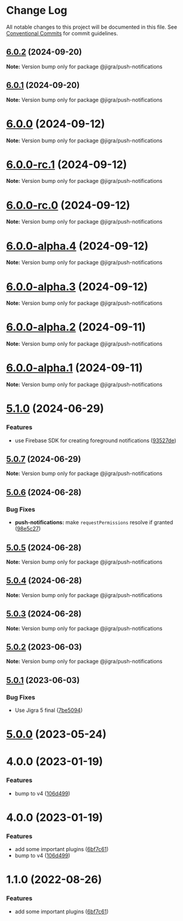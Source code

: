 # Change Log

All notable changes to this project will be documented in this file.
See [Conventional Commits](https://conventionalcommits.org) for commit guidelines.

## [6.0.2](https://github.com/familyjs/jigra-plugins/compare/@jigra/push-notifications@6.0.1...@jigra/push-notifications@6.0.2) (2024-09-20)

**Note:** Version bump only for package @jigra/push-notifications

## [6.0.1](https://github.com/familyjs/jigra-plugins/compare/@jigra/push-notifications@6.0.0...@jigra/push-notifications@6.0.1) (2024-09-20)

**Note:** Version bump only for package @jigra/push-notifications

# [6.0.0](https://github.com/familyjs/jigra-plugins/compare/@jigra/push-notifications@6.0.0-rc.1...@jigra/push-notifications@6.0.0) (2024-09-12)

**Note:** Version bump only for package @jigra/push-notifications

# [6.0.0-rc.1](https://github.com/familyjs/jigra-plugins/compare/@jigra/push-notifications@6.0.0-rc.0...@jigra/push-notifications@6.0.0-rc.1) (2024-09-12)

**Note:** Version bump only for package @jigra/push-notifications

# [6.0.0-rc.0](https://github.com/familyjs/jigra-plugins/compare/@jigra/push-notifications@6.0.0-alpha.4...@jigra/push-notifications@6.0.0-rc.0) (2024-09-12)

**Note:** Version bump only for package @jigra/push-notifications

# [6.0.0-alpha.4](https://github.com/familyjs/jigra-plugins/compare/@jigra/push-notifications@6.0.0-alpha.3...@jigra/push-notifications@6.0.0-alpha.4) (2024-09-12)

**Note:** Version bump only for package @jigra/push-notifications

# [6.0.0-alpha.3](https://github.com/familyjs/jigra-plugins/compare/@jigra/push-notifications@6.0.0-alpha.2...@jigra/push-notifications@6.0.0-alpha.3) (2024-09-12)

**Note:** Version bump only for package @jigra/push-notifications

# [6.0.0-alpha.2](https://github.com/familyjs/jigra-plugins/compare/@jigra/push-notifications@6.0.0-alpha.1...@jigra/push-notifications@6.0.0-alpha.2) (2024-09-11)

**Note:** Version bump only for package @jigra/push-notifications

# [6.0.0-alpha.1](https://github.com/familyjs/jigra-plugins/compare/@jigra/push-notifications@5.1.0...@jigra/push-notifications@6.0.0-alpha.1) (2024-09-11)

**Note:** Version bump only for package @jigra/push-notifications

# [5.1.0](https://github.com/familyjs/jigra-plugins/compare/@jigra/push-notifications@5.0.7...@jigra/push-notifications@5.1.0) (2024-06-29)

### Features

- use Firebase SDK for creating foreground notifications ([93527de](https://github.com/familyjs/jigra-plugins/commit/93527de971d912ed73c33a18fa5b1f087c72c346))

## [5.0.7](https://github.com/familyjs/jigra-plugins/compare/@jigra/push-notifications@5.0.6...@jigra/push-notifications@5.0.7) (2024-06-29)

**Note:** Version bump only for package @jigra/push-notifications

## [5.0.6](https://github.com/familyjs/jigra-plugins/compare/@jigra/push-notifications@5.0.5...@jigra/push-notifications@5.0.6) (2024-06-28)

### Bug Fixes

- **push-notifications:** make `requestPermissions` resolve if granted ([98e5c27](https://github.com/familyjs/jigra-plugins/commit/98e5c273cd37111f1ec45c84c4cfada46f51964a))

## [5.0.5](https://github.com/familyjs/jigra-plugins/compare/@jigra/push-notifications@5.0.4...@jigra/push-notifications@5.0.5) (2024-06-28)

**Note:** Version bump only for package @jigra/push-notifications

## [5.0.4](https://github.com/familyjs/jigra-plugins/compare/@jigra/push-notifications@5.0.3...@jigra/push-notifications@5.0.4) (2024-06-28)

**Note:** Version bump only for package @jigra/push-notifications

## [5.0.3](https://github.com/familyjs/jigra-plugins/compare/@jigra/push-notifications@5.0.2...@jigra/push-notifications@5.0.3) (2024-06-28)

**Note:** Version bump only for package @jigra/push-notifications

## [5.0.2](https://github.com/familyjs/jigra-plugins/compare/@jigra/push-notifications@5.0.1...@jigra/push-notifications@5.0.2) (2023-06-03)

**Note:** Version bump only for package @jigra/push-notifications

## [5.0.1](https://github.com/familyjs/jigra-plugins/compare/@jigra/push-notifications@5.0.0...@jigra/push-notifications@5.0.1) (2023-06-03)

### Bug Fixes

- Use Jigra 5 final ([7be5094](https://github.com/familyjs/jigra-plugins/commit/7be509425c5cc9f21b1f9e78794b2c6b76ca7702))

# [5.0.0](https://github.com/familyjs/jigra-plugins/compare/@jigra/push-notifications@1.1.0...@jigra/push-notifications@5.0.0) (2023-05-24)

# 4.0.0 (2023-01-19)

### Features

- bump to v4 ([106d499](https://github.com/familyjs/jigra-plugins/commit/106d49991e82a0505a82571530b73fcda020e7e4))

# 4.0.0 (2023-01-19)

### Features

- add some important plugins ([6bf7c61](https://github.com/navify/jigra-plugins/commit/6bf7c61ba5ad99cf0474cb2cc9599d0f8fedeb45))
- bump to v4 ([106d499](https://github.com/navify/jigra-plugins/commit/106d49991e82a0505a82571530b73fcda020e7e4))

# 1.1.0 (2022-08-26)

### Features

- add some important plugins ([6bf7c61](https://github.com/navify/jigra-plugins/commit/6bf7c61ba5ad99cf0474cb2cc9599d0f8fedeb45))
